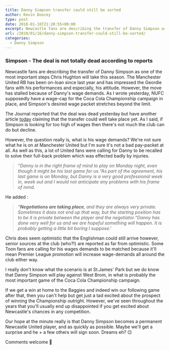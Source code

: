 ```yaml
---
title: Danny Simpson transfer could still be sorted
author: Kevin Doocey
type: post
date: 2010-01-16T21:20:55+00:00
excerpt: Newcastle fans are describing the transfer of Danny Simpson as..
url: /2010/01/16/danny-simpson-transfer-could-still-be-sorted/
categories:
  - Danny Simpson
---
```


### Simpson - The deal is not totally dead according to reports

Newcastle fans are describing the transfer of Danny Simpson as one of the most important steps Chris Hughton will take this season. The Manchester United RB has been on-loan since last year and has impressed the Geordie fans with his performances and especially, his attitude. However, the move has stalled because of Danny's wage demands. As I wrote yesterday, NUFC supposedly  have a wage-cap for the Coca Cola Championship campaign in place, and Simpson's desired wage packet stretches beyond the limit.

The Journal reported that the deal was dead yesterday but have another article [today](http://www.thejournal.co.uk/sport/football/football-news/danny-simpson-deal-not-dead-4466052 "today") claiming that the transfer could well take place yet. As I said, if Simpson is looking for too high of wages then there's not much the club can do but decline.

However, the question really is, what is his wage demands? We're not sure what he is on at Manchester United but I'm sure it's not a bad pay-packet at all. As well as this, a lot of United fans were calling for Danny to be recalled to solve their full-back problem which was effected badly by injuries.

> _“Danny is in the right frame of mind to play on Monday night, even though it might be his last game for us.“As part of the agreement, his last game is on Monday, but Danny is a very good professional week in, week out and I would not anticipate any problems with his frame of mind._
>

He added :
> _“**Negotiations are taking place**, and they are always very private. Sometimes it does not end up that way, but the starting position has to be it is private between the player and the negotiator.“Danny has done very well for us and we are hopeful something will happen. It is probably getting a little bit boring I suppose.'_

Chris does seem optimistic that the Englishman could still arrive however, senior sources at the club (who?!) are reported as far from optimistic. Some Toon fans are calling for his wages demands to be matched because it'll mean Premier League promotion will increase wage-demands all around the club either way.

I really don't know what the scenario is at St.James' Park but we do know that Danny Simpson will play against West Brom, in what is probably the most important game of the Coca Cola Championship campaign.

If we get a win at home to the Baggies and indeed win our following game after that, then you can't help but get just a tad excited about the prospect of winning the Championship outright. However, we've seen throughout the years that you'll usually end up disappointed if you get excited about Newcastle's chances in any competition.

Our hope at the minute really is that Danny Simpson becomes a permanent Newcastle United player, and as quickly as possible. Maybe we'll get a surprise and he + a few others will sign soon. Dreams eh? 😐

Comments welcome 🙂
